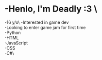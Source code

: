 # -Henlo, I'm Deadly :3 \ 
-16 y/o\ 
-Interested in game dev\
-Looking to enter game jam for first time \
-Python\
-HTML\
-JavaScript \
-CSS\
-C#\

